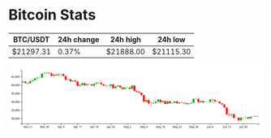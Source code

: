 # Bitcoin Stats

BTC/USDT|24h change|24h high|24h low|
|---|---|---|---|
|$21297.31|0.37%|$21888.00|$21115.30|

<img src="./chart.svg">
